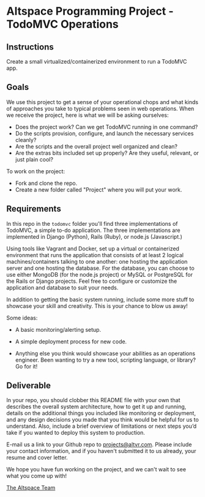 # Altspace Programming Project - TodoMVC Operations

## Instructions

Create a small virtualized/containerized environment to run a TodoMVC app.

## Goals

We use this project to get a sense of your operational chops and what kinds of approaches you take to typical problems seen in web operations. When we receive the project, here is what we will be asking ourselves:

- Does the project work? Can we get TodoMVC running in one command?
- Do the scripts provision, configure, and launch the necessary services cleanly?
- Are the scripts and the overall project well organized and clean?
- Are the extras bits included set up properly? Are they useful, relevant, or just plain cool? 

To work on the project:

* Fork and clone the repo.
* Create a new folder called "Project" where you will put your work.

## Requirements

In this repo in the `todomvc` folder you'll find three implementations of TodoMVC, a simple to-do application. The three implementations are implemented in Django (Python), Rails (Ruby), or node.js (Javascript.)

Using tools like Vagrant and Docker, set up a virtual or containerized environment that runs the application that consists of at least 2 logical machines/containers talking to one another: one hosting the application server and one hosting the database. For the database, you can choose to use either MongoDB (for the node.js project) or MySQL or PostgreSQL for the Rails or Django projects. Feel free to configure or customize the application and database to suit your needs.

In addition to getting the basic system running, include some more stuff to showcase your skill and creativity. This is your chance to blow us away!

Some ideas:

- A basic monitoring/alerting setup.

- A simple deployment process for new code.

- Anything else you think would showcase your abilities as an operations engineer. Been wanting to try a new tool, scripting language, or library? Go for it!

## Deliverable

In your repo, you should clobber this README file with your own that describes the overall system architecture, how to get it up and running, details on the additional things you included like monitoring or deployment, and any design decisions you made that you think would be helpful for us to understand. Also, include a brief overview of limitations or next steps you’d take if you wanted to deploy this system to production.

E-mail us a link to your Github repo to projects@altvr.com. Please include your contact information, and if you haven't submitted it to us already, your resume and cover letter.

We hope you have fun working on the project, and we can't wait to see what you come up with!
    
[The Altspace Team](http://altvr.com/team/)
